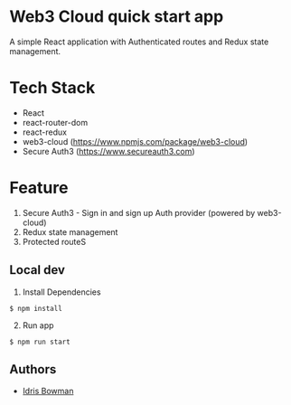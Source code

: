 # Web3 Cloud quick start app
A simple React application with Authenticated routes and Redux state management.

# Tech Stack
- React
- react-router-dom
- react-redux
- web3-cloud (https://www.npmjs.com/package/web3-cloud)
- Secure Auth3 (https://www.secureauth3.com)

# Feature
1. Secure Auth3 - Sign in and sign up Auth provider (powered by web3-cloud)
2. Redux state management
3. Protected routeS

## Local dev
1. Install Dependencies
```
$ npm install
```

2. Run app
```
$ npm run start
```

## Authors
*  [Idris Bowman](https://www.linkedin.com/in/idris-bowman)


